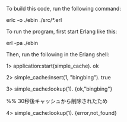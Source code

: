 To build this code, run the following command:

erlc -o ./ebin ./src/*.erl

To run the program, first start Erlang like this:

erl -pa ./ebin

Then, run the following in the Erlang shell:

1> application:start(simple_cache).
ok

2> simple_cache:insert(1, "bingbing").
true

3> simple_cache:lookup(1).
{ok,"bingbing"}

%% 30秒後キャッシュから削除されたため

4> simple_cache:lookup(1).
{error,not_found}
